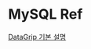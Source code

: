 # MySQL Ref

<a href="https://velog.io/@taelee/DataGrip%EC%9C%BC%EB%A1%9C-DB%EC%A0%91%EC%86%8D%ED%95%98%EA%B8%B0%EB%A1%9C%EC%BB%AC%EC%9B%90%EA%B2%A9" ignore-vars="true">DataGrip 기본 설명</a>